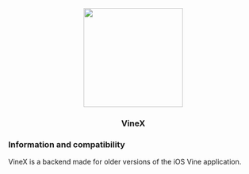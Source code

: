 <div align="center">
   <img src="https://blog.bag-xml.com/amber/static/resources/vine-x-tweak.png" height="200" width="200">
   <h3> VineX 
   </h3>
</div>

### Information and compatibility
VineX is a backend made for older versions of the iOS Vine application.
